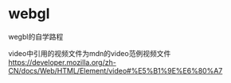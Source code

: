 # webgl
wegbl的自学路程


video中引用的视频文件为mdn的video范例视频文件
https://developer.mozilla.org/zh-CN/docs/Web/HTML/Element/video#%E5%B1%9E%E6%80%A7